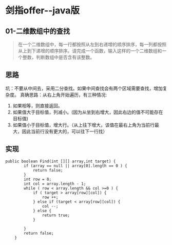 # 剑指offer--java版


## 01-二维数组中的查找

> 在一个二维数组中，每一行都按照从左到右递增的顺序排序，每一列都按照从上到下递增的顺序排序。请完成一个函数，输入这样的一个二维数组和一个整数，判断数组中是否含有该整数。

## 思路
坑：不要从中间去，采用二分查找。如果中间查找会有两个区域需要查找，增加复杂度。
真确思路：从右上角开始遍历，有三种情况:
1. 如果相等，则直接返回。
2. 如果值大于目标值，列减小。(因为从坐到右增大，因此右边的值不可能存在目标值)
3. 如果值小于目标值，增大行。（从上往下增大，该值在最右上角为当前行最大，因此当前行没有更大的，可以往下一行找）

## 实现

```
public boolean Find(int [][] array,int target) {
        if (array == null || array[0].length == 0 ) {
            return false;
        }
        int row = 0;
        int col = array.length - 1;
        while ( row < array.length && col >=0 ) {
            if ( target > array[row][col]) {
                row ++;
            } else if (target < array[row][col]) {
                col --;
            } else {
                return true;
            }
             
        }
        return false;
    }
```



